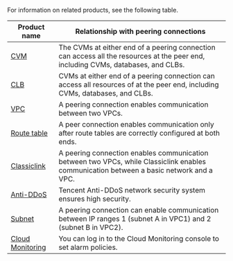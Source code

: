 For information on related products, see the following table.

| Product name | Relationship with peering connections |
|---------|---------|
| [CVM](https://cloud.tencent.com/document/product/213/495) | The CVMs at either end of a peering connection can access all the resources at the peer end, including CVMs, databases, and CLBs. |
| [CLB](https://cloud.tencent.com/document/product/214) | CVMs at either end of a peering connection can access all resources of at the peer end, including CVMs, databases, and CLBs. |
| [VPC](https://cloud.tencent.com/document/product/215/535) | A peering connection enables communication between two VPCs. |
| [Route table](https://cloud.tencent.com/document/product/215/4954) | A peer connection enables communication only after route tables are correctly configured at both ends. |
| [Classiclink](https://cloud.tencent.com/document/product/215/5002) | A peering connection enables communication between two VPCs, while Classiclink enables communication between a basic network and a VPC. |
| [Anti-DDoS](https://cloud.tencent.com/document/product/297) | Tencent Anti-DDoS network security system ensures high security. |
| [Subnet](https://cloud.tencent.com/document/product/215/4927) | A peering connection can enable communication between IP ranges 1 (subnet A in VPC1) and 2 (subnet B in VPC2). |
| [Cloud Monitoring](https://cloud.tencent.com/document/product/248) | You can log in to the Cloud Monitoring console to set alarm policies. |
